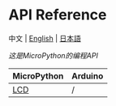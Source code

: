 # API Reference

中文  | [English](/en/api_reference) | [日本語](/ja/api_reference)

*这是MicroPython的编程API*


| MicroPython | Arduino |
|:------------|:--------|
|[LCD](zh_CN/api_reference/micropython/api_lcd) | / |


<!-- ## [LCD](zh_CN/api_reference/micropython/api_lcd) -->
<!-- ## [Peripherals](zh_CN/api_reference/peripherals/api_gpio)
### 1. [GPIO](zh_CN/api_reference/peripherals/api_gpio)
## [Speaker](zh_CN/api_reference/api_speaker) -->
